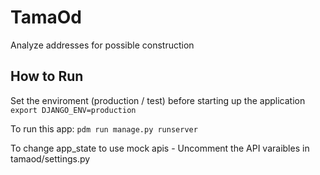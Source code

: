# TamaOd
Analyze addresses for possible construction

## How to Run

Set the enviroment (production / test) before starting up the application
`export DJANGO_ENV=production`


To run this app:
```pdm run manage.py runserver```

To change app_state to use mock apis - Uncomment the API varaibles in tamaod/settings.py